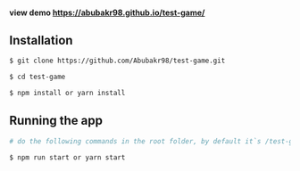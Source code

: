 #### view demo https://abubakr98.github.io/test-game/

## Installation

```bash
$ git clone https://github.com/Abubakr98/test-game.git

$ cd test-game

$ npm install or yarn install
```

## Running the app

```bash
# do the following commands in the root folder, by default it`s /test-game

$ npm run start or yarn start
```
